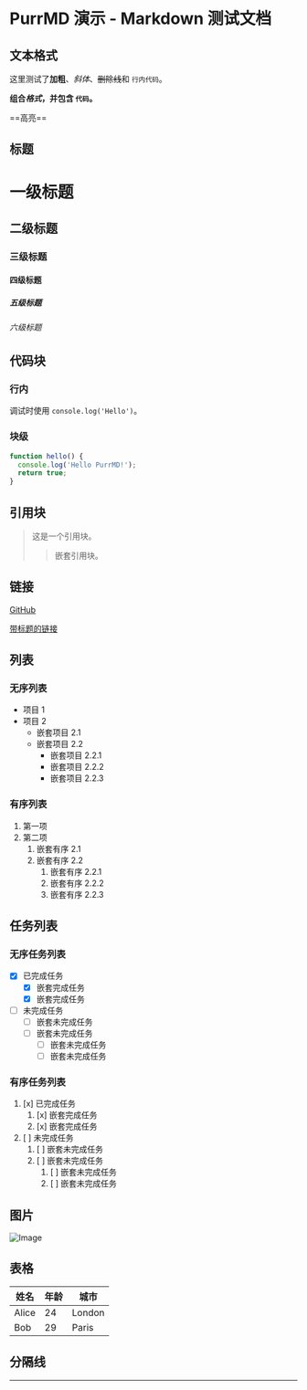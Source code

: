 # PurrMD 演示 - Markdown 测试文档

## 文本格式

这里测试了**加粗**、*斜体*、~~删除线~~和 `行内代码`。

**组合*格式*，并包含 `代码`。**

==高亮==

## 标题

# 一级标题
## 二级标题
### 三级标题
#### 四级标题
##### 五级标题
###### 六级标题

## 代码块

### 行内

调试时使用 `console.log('Hello')`。

### 块级

```javascript
function hello() {
  console.log('Hello PurrMD!');
  return true;
}
```

## 引用块

> 这是一个引用块。
>> 嵌套引用块。

## 链接

[GitHub](https://github.com/luoluoqixi/purrmd)

[带标题的链接](https://github.com/luoluoqixi/purrmd "PurrMD")

## 列表

### 无序列表

- 项目 1
- 项目 2
    - 嵌套项目 2.1
    - 嵌套项目 2.2
        - 嵌套项目 2.2.1
        - 嵌套项目 2.2.2
        - 嵌套项目 2.2.3

### 有序列表

1. 第一项
2. 第二项
    1. 嵌套有序 2.1
    2. 嵌套有序 2.2
        1. 嵌套有序 2.2.1
        2. 嵌套有序 2.2.2
        3. 嵌套有序 2.2.3

## 任务列表

### 无序任务列表

- [x] 已完成任务
    - [x] 嵌套完成任务
    - [x] 嵌套完成任务
- [ ] 未完成任务
    - [ ] 嵌套未完成任务
    - [ ] 嵌套未完成任务
        - [ ] 嵌套未完成任务
        - [ ] 嵌套未完成任务

### 有序任务列表

1. [x] 已完成任务
    1. [x] 嵌套完成任务
    2. [x] 嵌套完成任务
2. [ ] 未完成任务
    1. [ ] 嵌套未完成任务
    2. [ ] 嵌套未完成任务
        1. [ ] 嵌套未完成任务
        2. [ ] 嵌套未完成任务

## 图片

![Image](https://i0.pickpik.com/photos/548/90/482/sunrise-phu-quoc-island-ocean-preview.jpg)

## 表格

| 姓名   | 年龄 | 城市   |
| ------ | --- | ------ |
| Alice  | 24  | London |
| Bob    | 29  | Paris  |


## 分隔线

---

